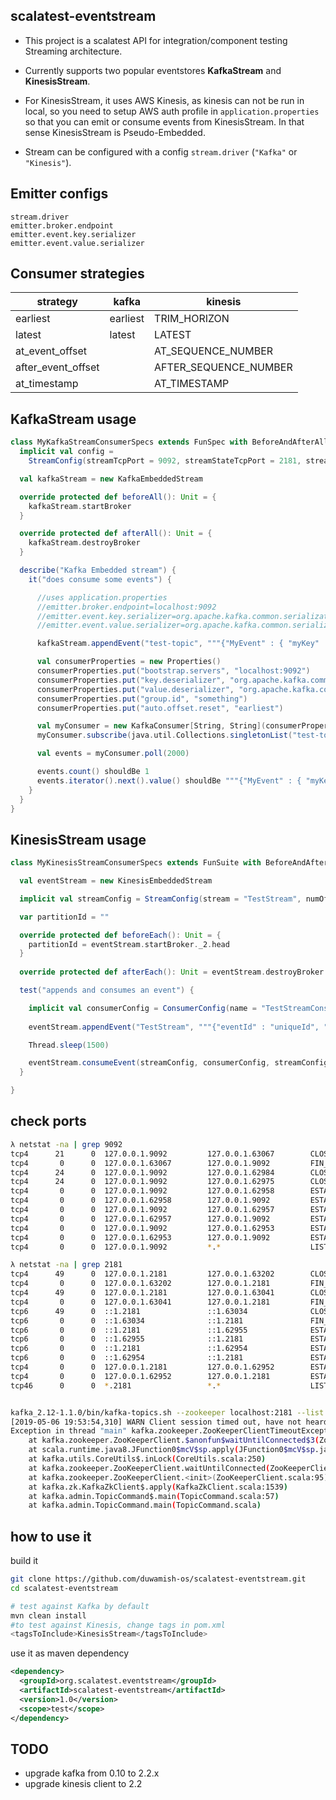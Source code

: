 scalatest-eventstream
---------------------

- This project is a scalatest API for integration/component testing 
Streaming architecture.

- Currently supports two popular eventstores **KafkaStream** and **KinesisStream**.

- For KinesisStream, it uses AWS Kinesis, as kinesis can not be run in local, so you 
need to setup AWS auth profile in `application.properties` so that you can emit 
or consume events from KinesisStream. In that sense KinesisStream is Pseudo-Embedded.

- Stream can be configured with a config `stream.driver` (`"Kafka"` or `"Kinesis"`).

Emitter configs
---------------

```
stream.driver
emitter.broker.endpoint
emitter.event.key.serializer
emitter.event.value.serializer
```

Consumer strategies
-------------------

| strategy           | kafka     | kinesis               |
|--------------------|-----------|-----------------------|
| earliest           | earliest  | TRIM_HORIZON          |
| latest             | latest    | LATEST                |
| at_event_offset    |           | AT_SEQUENCE_NUMBER    |
| after_event_offset |           | AFTER_SEQUENCE_NUMBER |
| at_timestamp       |           | AT_TIMESTAMP          |

KafkaStream usage
-----------------

```scala
class MyKafkaStreamConsumerSpecs extends FunSpec with BeforeAndAfterAll with Matchers {
  implicit val config =
    StreamConfig(streamTcpPort = 9092, streamStateTcpPort = 2181, stream = "test-topic", numOfPartition = 1)

  val kafkaStream = new KafkaEmbeddedStream

  override protected def beforeAll(): Unit = {
    kafkaStream.startBroker
  }

  override protected def afterAll(): Unit = {
    kafkaStream.destroyBroker
  }

  describe("Kafka Embedded stream") {
    it("does consume some events") {

      //uses application.properties
      //emitter.broker.endpoint=localhost:9092
      //emitter.event.key.serializer=org.apache.kafka.common.serialization.StringSerializer
      //emitter.event.value.serializer=org.apache.kafka.common.serialization.StringSerializer

      kafkaStream.appendEvent("test-topic", """{"MyEvent" : { "myKey" : "myValue"}}""")

      val consumerProperties = new Properties()
      consumerProperties.put("bootstrap.servers", "localhost:9092")
      consumerProperties.put("key.deserializer", "org.apache.kafka.common.serialization.StringDeserializer")
      consumerProperties.put("value.deserializer", "org.apache.kafka.common.serialization.StringDeserializer")
      consumerProperties.put("group.id", "something")
      consumerProperties.put("auto.offset.reset", "earliest")

      val myConsumer = new KafkaConsumer[String, String](consumerProperties)
      myConsumer.subscribe(java.util.Collections.singletonList("test-topic"))

      val events = myConsumer.poll(2000)

      events.count() shouldBe 1
      events.iterator().next().value() shouldBe """{"MyEvent" : { "myKey" : "myValue"}}"""
    }
  }
}

```

KinesisStream usage
-------------------

```scala
class MyKinesisStreamConsumerSpecs extends FunSuite with BeforeAndAfterEach with Mathcers {

  val eventStream = new KinesisEmbeddedStream

  implicit val streamConfig = StreamConfig(stream = "TestStream", numOfPartition = 1)

  var partitionId = ""

  override protected def beforeEach(): Unit = {
    partitionId = eventStream.startBroker._2.head
  }
  
  override protected def afterEach(): Unit = eventStream.destroyBroker

  test("appends and consumes an event") {

    implicit val consumerConfig = ConsumerConfig(name = "TestStreamConsumer", partitionId = partitionId, strategy = "earliest")
    
    eventStream.appendEvent("TestStream", """{"eventId" : "uniqueId", "data" : "something-secret"}""".stripMargin)

    Thread.sleep(1500)

    eventStream.consumeEvent(streamConfig, consumerConfig, streamConfig.stream).size shouldBe 1
  }

}

```

check ports
---

```bash
λ netstat -na | grep 9092
tcp4      21      0  127.0.0.1.9092         127.0.0.1.63067        CLOSE_WAIT 
tcp4       0      0  127.0.0.1.63067        127.0.0.1.9092         FIN_WAIT_2 
tcp4      24      0  127.0.0.1.9092         127.0.0.1.62984        CLOSE_WAIT 
tcp4      24      0  127.0.0.1.9092         127.0.0.1.62975        CLOSE_WAIT 
tcp4       0      0  127.0.0.1.9092         127.0.0.1.62958        ESTABLISHED
tcp4       0      0  127.0.0.1.62958        127.0.0.1.9092         ESTABLISHED
tcp4       0      0  127.0.0.1.9092         127.0.0.1.62957        ESTABLISHED
tcp4       0      0  127.0.0.1.62957        127.0.0.1.9092         ESTABLISHED
tcp4       0      0  127.0.0.1.9092         127.0.0.1.62953        ESTABLISHED
tcp4       0      0  127.0.0.1.62953        127.0.0.1.9092         ESTABLISHED
tcp4       0      0  127.0.0.1.9092         *.*                    LISTEN  

λ netstat -na | grep 2181
tcp4      49      0  127.0.0.1.2181         127.0.0.1.63202        CLOSE_WAIT 
tcp4       0      0  127.0.0.1.63202        127.0.0.1.2181         FIN_WAIT_2 
tcp4      49      0  127.0.0.1.2181         127.0.0.1.63041        CLOSE_WAIT 
tcp4       0      0  127.0.0.1.63041        127.0.0.1.2181         FIN_WAIT_2 
tcp6      49      0  ::1.2181               ::1.63034              CLOSE_WAIT 
tcp6       0      0  ::1.63034              ::1.2181               FIN_WAIT_2 
tcp6       0      0  ::1.2181               ::1.62955              ESTABLISHED
tcp6       0      0  ::1.62955              ::1.2181               ESTABLISHED
tcp6       0      0  ::1.2181               ::1.62954              ESTABLISHED
tcp6       0      0  ::1.62954              ::1.2181               ESTABLISHED
tcp4       0      0  127.0.0.1.2181         127.0.0.1.62952        ESTABLISHED
tcp4       0      0  127.0.0.1.62952        127.0.0.1.2181         ESTABLISHED
tcp46      0      0  *.2181                 *.*                    LISTEN


kafka_2.12-1.1.0/bin/kafka-topics.sh --zookeeper localhost:2181 --list
[2019-05-06 19:53:54,310] WARN Client session timed out, have not heard from server in 15003ms for sessionid 0x0 (org.apache.zookeeper.ClientCnxn)
Exception in thread "main" kafka.zookeeper.ZooKeeperClientTimeoutException: Timed out waiting for connection while in state: CONNECTING
	at kafka.zookeeper.ZooKeeperClient.$anonfun$waitUntilConnected$3(ZooKeeperClient.scala:225)
	at scala.runtime.java8.JFunction0$mcV$sp.apply(JFunction0$mcV$sp.java:12)
	at kafka.utils.CoreUtils$.inLock(CoreUtils.scala:250)
	at kafka.zookeeper.ZooKeeperClient.waitUntilConnected(ZooKeeperClient.scala:221)
	at kafka.zookeeper.ZooKeeperClient.<init>(ZooKeeperClient.scala:95)
	at kafka.zk.KafkaZkClient$.apply(KafkaZkClient.scala:1539)
	at kafka.admin.TopicCommand$.main(TopicCommand.scala:57)
	at kafka.admin.TopicCommand.main(TopicCommand.scala)
```

how to use it
-------------

build it

```bash
git clone https://github.com/duwamish-os/scalatest-eventstream.git
cd scalatest-eventstream

# test against Kafka by default
mvn clean install
#to test against Kinesis, change tags in pom.xml
<tagsToInclude>KinesisStream</tagsToInclude>

```

use it as maven dependency

```xml
<dependency>
  <groupId>org.scalatest.eventstream</groupId>
  <artifactId>scalatest-eventstream</artifactId>
  <version>1.0</version>
  <scope>test</scope>
</dependency>
```

TODO
----
- upgrade kafka from 0.10 to 2.2.x
- upgrade kinesis client to 2.2